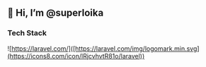 ## 👋 Hi, I’m @superloika

### Tech Stack
![https://laravel.com/]([https://laravel.com/img/logomark.min.svg](https://icons8.com/icon/lRjcvhvtR81o/laravel))
